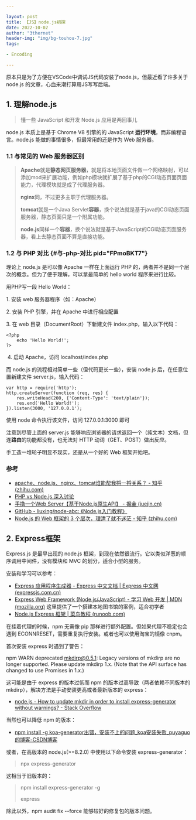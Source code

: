 ```yaml
---

layout: post
title: 【JS】node.js初探
date: 2022-10-02
author: "3thernet"
header-img: "img/bg-touhou-7.jpg"
tags: 

- Encoding

---
```


原本只是为了方便在VSCode中调试JS代码安装了node.js，但最近看了许多关于
node.js 的文章，心血来潮打算用JS写写后端。

## 1. 理解node.js

> 懂一些 JavaScript 和开发 Node.js 应用是两回事儿

node.js 本质上是基于 Chrome V8 引擎的的 JavaScript
**运行环境**，而非编程语言。node.js 能做的事情很多，但最常用的还是作为
Web 服务器。

### 1.1 与常见的 Web 服务器区别

<div>

> **Apache**就是**静态网页服务器**，就是将本地页面文件做一个网络映射，可以添加mod来扩展功能，例如php模块就扩展了基于php的CGI动态页面页面能力，代理模块就是成了代理服务器。
> 
> **nginx**同，不过更多主职于代理服务器。
> 
> **tomcat**就是一个Java
> Servlet**容器**，换个说法就是基于java的CGI动态页面服务器，静态页面只是一个附属功能。
> 
> **node.js**同样一个**容器**，换个说法就是基于JavaScript的CGI动态页面服务器，看上去静态页面不算是直接功能。

### 1.2 与 PHP 对比 {#与-php-对比 pid="FPmoBKT7"}

理论上 node.js 是可以像 Apache 一样在上面运行 PHP
的，两者并不是同一个层次的概念。但为了便于理解，可以拿最简单的 hello
world 程序来进行比较。

用PHP写一段 Hello World：

1\. 安装 web 服务器程序（如：Apache）

2\. 安装 PHP 引擎，并在 Apache 中进行相应配置

3\. 在 web 目录（DocumentRoot）下新建文件 index.php，输入以下代码：

    <?php
        echo 'Hello World!';
    ?>

 4. 启动 Apache，访问 localhost/index.php

而 node.js 的流程相对简单一些（但代码更长一些），安装 node.js
后，在任意位置新建文件 server.js，输入代码：

    var http = require('http');
    http.createServer(function (req, res) {
        res.writeHead(200, {'Content-Type': 'text/plain'});
        res.end('Hello World!');
    }).listen(3000, '127.0.0.1');

使用 node 命令执行该文件，访问 127.0.0.1:3000 即可

注意到尽管上面的 server.js
能够响应浏览器的请求返回一个（纯文本）文档，但连**路由**的功能都没有，也无法对
HTTP 动词（GET、POST）做出反应。

手工造一堆轮子明显不现实，还是从一个好的 Web 框架开始吧。

### 参考

- [apache、node.js、nginx、tomcat谁能帮我捋一捋关系？ - 知乎
  (zhihu.com)](https://www.zhihu.com/question/57688289)
- [PHP vs Node.js
  深入讨论](https://www.runoob.com/w3cnote/php-vs-node-js.html)
- [手撸一个Web Server【基于Node.js原生API】 - 掘金
  (juejin.cn)](https://juejin.cn/post/6996827368576778247)
- [GitHub - liuxing/node-abc:
  《Node.js入门教程》](https://github.com/liuxing/node-abc)
- [Node.js 的 Web 框架的 3 个层次，理清了就不迷茫 - 知乎
  (zhihu.com)](https://zhuanlan.zhihu.com/p/416742435)

## 2. Express框架

Express.js 是最早出现的 node.js
框架，到现在依然很流行。它以类似洋葱的顺序调用中间件，没有模块和 MVC
的划分，适合小型的服务。

安装和学习可以参考：

- [Express 应用程序生成器 - Express 中文文档 \| Express 中文网
  (expressjs.com.cn)](https://www.expressjs.com.cn/starter/generator.html)
- [Express Web Framework (Node.js/JavaScript) - 学习 Web 开发 \| MDN
  (mozilla.org)](https://developer.mozilla.org/zh-CN/docs/Learn/Server-side/Express_Nodejs) 这里提供了一个搭建本地图书馆的案例，适合初学者
- [Node.js Express 框架 \| 菜鸟教程
  (runoob.com)](https://www.runoob.com/nodejs/nodejs-express-framework.html)

在挂着代理的时候，npm 无需像 pip
那样进行额外配置。但如果代理不稳定也会遇到
ECONNRESET，需要重复执行安装。或者也可以使用淘宝的镜像 cnpm。

首次安装 express 时遇到了警告：

npm WARN deprecated mkdirp@0.5.1: Legacy versions of mkdirp are no
longer supported. Please update mkdirp 1.x. (Note that the API surface
has changed to use Promises in 1.x.)

这可能是由于 express 的版本过低而 npm 的版本过高导致（两者依赖不同版本的
mkdirp），解决方法是手动安装更高或者最新版本的 express：

- [node.js - How to update mkdir in order to install express-generator
  without warnings? - Stack
  Overflow](https://stackoverflow.com/questions/64439465/how-to-update-mkdir-in-order-to-install-express-generator-without-warnings)

当然也可以降低 npm 的版本：

- [npm install -g
  koa-generator出错，安装不上的问题_koa安装失败_puyaguo的博客-CSDN博客](https://blog.csdn.net/puyaguo/article/details/123662856)

或者，在高版本的 node.js(\>=8.2.0) 中使用以下命令安装
express-generator：

> npx express-generator

这相当于旧版本的：

> npm install express-generator -g
> 
> express

除此以外，npm audit fix \--force 能够较好的修复包的版本问题。

</div>
